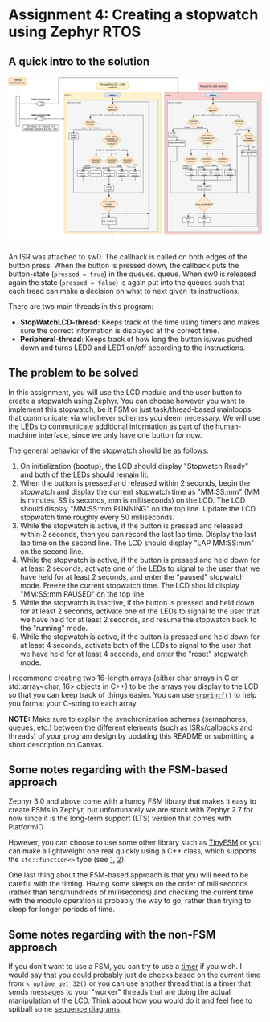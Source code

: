 # Assignment 4: Creating a stopwatch using Zephyr RTOS


## A quick intro to the solution

![sequence diagram](a4_zephyr_stopwatch.drawio.png)

An ISR was attached to sw0. The callback is called on both edges of the button press. When the button is pressed down, the callback puts the button-state (`pressed = true`) in the queues. queue. When sw0 is released again the state (`pressed = false`) is again put into the queues such that each tread can make a decision on what to next given its instructions.

There are two main threads in this program:

- **StopWatchLCD-thread**: Keeps track of the time using timers and makes sure the correct information is displayed at the correct time.
- **Peripheral-thread**: Keeps track of how long the button is/was pushed down and turns LED0 and LED1 on/off according to the instructions.


## The problem to be solved
In this assignment, you will use the LCD module and the user button
  to create a stopwatch using Zephyr.  You can choose however
  you want to implement this stopwatch, be it FSM or just
  task/thread-based mainloops that communicate via whichever
  schemes you deem necessary.  We will use the LEDs to communicate
  additional information as part of the human-machine interface,
  since we only have one button for now.

The general behavior of the stopwatch should be as follows:

1. On initialization (bootup), the LCD should display "Stopwatch Ready" and both of the LEDs should remain lit.
2. When the button is pressed and released within 2 seconds, begin
the stopwatch and display the current stopwatch time as "MM:SS:mm"
(MM is minutes, SS is seconds, mm is milliseconds) on the LCD. 
The LCD should display "MM:SS:mm RUNNING" on the top line.
Update the LCD stopwatch time roughly every 50 milliseconds.
3. While the stopwatch is active, if the button is pressed and 
released within 2 seconds, then you can record the last lap time.
Display the last lap time on the second line. The LCD should 
display "LAP MM:SS:mm" on the second line.
4. While the stopwatch is active, if the button is pressed and held
down for at least 2 seconds, activate one of the LEDs to signal to 
the user that we have held for at least 2 seconds, and enter the 
"paused" stopwatch mode.  Freeze the current stopwatch time. The
LCD should display "MM:SS:mm PAUSED" on the top line.
5. While the stopwatch is inactive, if the button is pressed and held
down for at least 2 seconds, activate one of the LEDs to signal to 
the user that we have held for at least 2 seconds, and resume the 
stopwatch back to the "running" mode.
6. While the stopwatch is active, if the button is pressed and held
down for at least 4 seconds, activate both of the LEDs to signal to 
the user that we have held for at least 4 seconds, and enter the 
"reset" stopwatch mode.

I recommend creating two 16-length arrays (either char arrays
in C or std::array<char, 16> objects in C++) to be the arrays
you display to the LCD so that you can keep track of things easier.
You can use 
[`snprintf()`](https://en.cppreference.com/w/c/io/fprintf)
to help you format your C-string to each array.

**NOTE:** Make sure to explain the synchronization schemes (semaphores,
queues, etc.) between the different elements (such as ISRs/callbacks and threads) of your program design by updating this README or submitting a short description on Canvas.

## Some notes regarding with the FSM-based approach

Zephyr 3.0 and above come with a handy FSM library that makes it
easy to create FSMs in Zephyr, but unfortunately we are stuck with
Zephyr 2.7 for now since it is the long-term support (LTS) version
that comes with PlatformIO.

However, you can choose to use some other library such as [TinyFSM](https://github.com/digint/tinyfsm) or you can make a lightweight
one real quickly using a C++ class, which supports the `std::function<>` type (see [1](https://en.cppreference.com/w/cpp/utility/functional/function), [2](https://www.geeksforgeeks.org/passing-a-function-as-a-parameter-in-cpp/)).

One last thing about the FSM-based approach is that you will
need to be careful with the timing. Having some sleeps on the
order of milliseconds (rather than tens/hundreds of milliseconds)
and checking the current time with the modulo operation is 
probably the way to go, rather than trying to sleep for longer
periods of time.

## Some notes regarding with the non-FSM approach

If you don't want to use a FSM, you can try to use a 
[timer](https://docs.zephyrproject.org/2.7.0/reference/kernel/timing/timers.html) 
if you wish.  I would say that you could probably just do checks
based on the current time from `k_uptime_get_32()` or you can use
another thread that is a timer that sends messages to your
"worker" threads that are doing the actual manipulation of the 
LCD. Think about how you would do it and feel free to spitball some
[sequence diagrams](https://www.uml-diagrams.org/sequence-diagrams.html).
